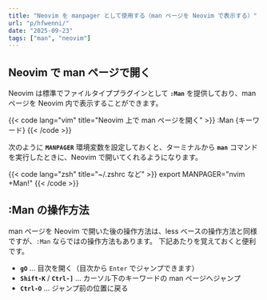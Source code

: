 ```yaml
---
title: "Neovim を manpager として使用する（man ページを Neovim で表示する）"
url: "p/hfwenni/"
date: "2025-09-23"
tags: ["man", "neovim"]
---
```


Neovim で man ページで開く
----

Neovim は標準でファイルタイププラグインとして **`:Man`** を提供しており、man ページを Neovim 内で表示することができます。

{{< code lang="vim" title="Neovim 上で man ページを開く" >}}
:Man {キーワード}
{{< /code >}}

次のように **`MANPAGER`** 環境変数を設定しておくと、ターミナルから **`man`** コマンドを実行したときに、Neovim で開いてくれるようになります。

{{< code lang="zsh" title="~/.zshrc など" >}}
export MANPAGER="nvim +Man!"
{{< /code >}}


:Man の操作方法
----

man ページを Neovim で開いた後の操作方法は、less ベースの操作方法と同様ですが、`:Man` ならではの操作方法もあります。
下記あたりを覚えておくと便利です。

- **`gO`** ... 目次を開く（目次から `Enter` でジャンプできます）
- **`Shift-K`** / **`Ctrl-]`** ... カーソル下のキーワードの man ページへジャンプ
- **`Ctrl-O`** ... ジャンプ前の位置に戻る

